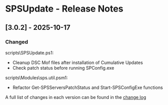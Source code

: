 # SPSUpdate - Release Notes

## [3.0.2] - 2025-10-17

### Changed

scripts\SPSUpdate.ps1:

- Cleanup DSC Mof files after installation of Cumulative Updates
- Check patch status before running SPConfig.exe

scripts\Modules\sps.util.psm1:

- Refactor Get-SPSServersPatchStatus and Start-SPSConfigExe functions

A full list of changes in each version can be found in the [change log](CHANGELOG.md)
